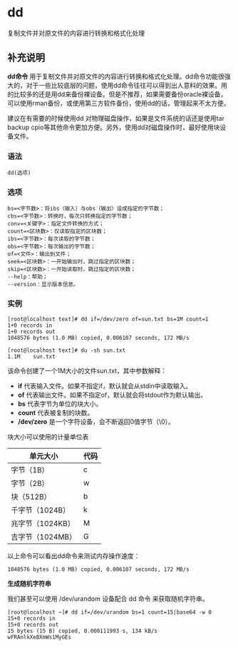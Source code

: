 dd
===

复制文件并对原文件的内容进行转换和格式化处理

## 补充说明

**dd命令** 用于复制文件并对原文件的内容进行转换和格式化处理。dd命令功能很强大的，对于一些比较底层的问题，使用dd命令往往可以得到出人意料的效果。用的比较多的还是用dd来备份裸设备。但是不推荐，如果需要备份oracle裸设备，可以使用rman备份，或使用第三方软件备份，使用dd的话，管理起来不太方便。

建议在有需要的时候使用dd 对物理磁盘操作，如果是文件系统的话还是使用tar backup cpio等其他命令更加方便。另外，使用dd对磁盘操作时，最好使用块设备文件。

### 语法  

```shell
dd(选项)
```

### 选项  

```shell
bs=<字节数>：将ibs（输入）与obs（输出）设成指定的字节数；
cbs=<字节数>：转换时，每次只转换指定的字节数；
conv=<关键字>：指定文件转换的方式；
count=<区块数>：仅读取指定的区块数；
ibs=<字节数>：每次读取的字节数；
obs=<字节数>：每次输出的字节数；
of=<文件>：输出到文件；
seek=<区块数>：一开始输出时，跳过指定的区块数；
skip=<区块数>：一开始读取时，跳过指定的区块数；
--help：帮助；
--version：显示版本信息。
```

### 实例  

```shell
[root@localhost text]# dd if=/dev/zero of=sun.txt bs=1M count=1
1+0 records in
1+0 records out
1048576 bytes (1.0 MB) copied, 0.006107 seconds, 172 MB/s

[root@localhost text]# du -sh sun.txt 
1.1M    sun.txt
```

该命令创建了一个1M大小的文件sun.txt，其中参数解释：

* **if**  代表输入文件。如果不指定if，默认就会从stdin中读取输入。
* **of**  代表输出文件。如果不指定of，默认就会将stdout作为默认输出。
* **bs**  代表字节为单位的块大小。
* **count**  代表被复制的块数。
* **/dev/zero**  是一个字符设备，会不断返回0值字节（\0）。

块大小可以使用的计量单位表

单元大小 | 代码
---- | ----
字节（1B）| c
字节（2B）| w
块（512B）| b
千字节（1024B） | k
兆字节（1024KB）| M
吉字节（1024MB）| G

以上命令可以看出dd命令来测试内存操作速度：

```shell
1048576 bytes (1.0 MB) copied, 0.006107 seconds, 172 MB/s
```

**生成随机字符串**

我们甚至可以使用 /dev/urandom 设备配合 dd 命令 来获取随机字符串。

```shell
[root@localhost ~]# dd if=/dev/urandom bs=1 count=15|base64 -w 0
15+0 records in
15+0 records out
15 bytes (15 B) copied, 0.000111993 s, 134 kB/s
wFRAnlkXeBXmWs1MyGEs
```


<!-- Linux命令行搜索引擎：https://jaywcjlove.github.io/linux-command/ -->
